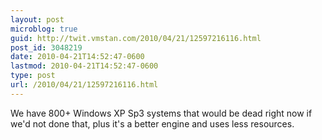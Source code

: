 ```yaml
---
layout: post
microblog: true
guid: http://twit.vmstan.com/2010/04/21/12597216116.html
post_id: 3048219
date: 2010-04-21T14:52:47-0600
lastmod: 2010-04-21T14:52:47-0600
type: post
url: /2010/04/21/12597216116.html
---
```

We have 800+ Windows XP Sp3 systems that would be dead right now if we'd not done that, plus it's a better engine and uses less resources.
